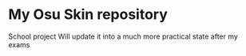 # My Osu Skin repository
School project
Will update it into a much more practical state after my exams
